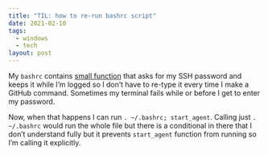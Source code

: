 ```yaml
---
title: "TIL: how to re-run bashrc script"
date: 2021-02-10
tags:
  - windows
  - tech
layout: post
---
```


My `bashrc` contains [small function](https://sourceware.org/legacy-ml/cygwin/2001-06/msg00537.html) that asks for my SSH password and keeps it while I’m logged so I don’t have to re-type it every time I make a GitHub command. Sometimes my terminal fails while or before I get to enter my password.

Now, when that happens I can run `. ~/.bashrc; start_agent`. Calling just `. ~/.bashrc` would run the whole file but there is a conditional in there that I don’t understand fully but it prevents `start_agent` function from running so I’m calling it explicitly.
